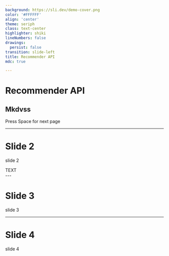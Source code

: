 ```yaml
---
background: https://sli.dev/demo-cover.png
color: '#FFFFFF'
align: 'center'
theme: seriph
class: text-center
highlighter: shiki
lineNumbers: false
drawings:
  persist: false
transition: slide-left
title: Recommender API
mdc: true

---
```



# Recommender API

## Mkdvss

<div class="pt-12">
  <span @click="$slidev.nav.next" class="px-2 py-1 rounded cursor-pointer" hover="bg-white bg-opacity-10">
    Press Space for next page <carbon:arrow-right class="inline"/>
  </span>
</div>

---

# Slide 2
slide 2

<div class="pt-12">
  <span @click="$slidev.nav.next" class="px-2 py-1 rounded cursor-pointer" hover="bg-white bg-opacity-10">
   TEXT
  </span>
</div>
---

# Slide 3

slide 3

---

# Slide 4

slide 4
